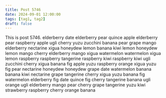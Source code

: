 ```yaml
---
title: Post 5746
date: 2024-09-01 12:00:00
tags: [tag1, tag2]
draft: false
---
```

This is post 5746.
elderberry
date
elderberry
pear
quince
apple
elderberry
pear
raspberry
apple
ugli
cherry
yuzu
zucchini
banana
pear
grape
mango
elderberry
nectarine
xigua
honeydew
lemon
banana
kiwi
lemon
honeydew
lemon
mango
cherry
elderberry
mango
xigua
watermelon
watermelon
xigua
lemon
raspberry
raspberry
tangerine
raspberry
kiwi
raspberry
kiwi
ugli
zucchini
cherry
xigua
banana
fig
apple
yuzu
raspberry
orange
xigua
yuzu
fig
pear
nectarine
honeydew
honeydew
grape
date
watermelon
banana
banana
kiwi
nectarine
grape
tangerine
cherry
xigua
yuzu
banana
fig
watermelon
elderberry
fig
date
quince
fig
cherry
tangerine
banana
ugli
orange
ugli
elderberry
mango
pear
cherry
grape
tangerine
yuzu
kiwi
strawberry
raspberry
cherry
orange
banana
